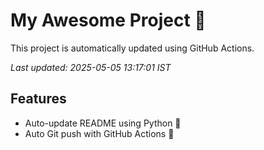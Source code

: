 # My Awesome Project 🚀

This project is automatically updated using GitHub Actions.

_Last updated: 2025-05-05 13:17:01 IST_

## Features
- Auto-update README using Python 🐍
- Auto Git push with GitHub Actions 🤖
